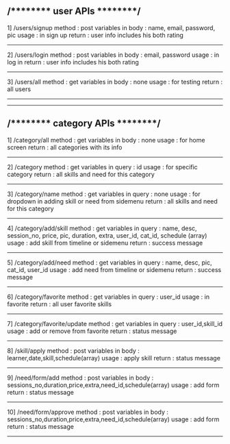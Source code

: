 /******** user APIs ********/
----------------------------------------
1] /users/signup
method : post
variables in body : name, email, password, pic
usage : in sign up
return : user info includes his both rating 
********************************************
2] /users/login
method : post
variables in body : email, password
usage : in log in
return : user info includes his both rating 
********************************************
3] /users/all
method : get
variables in body : none
usage : for testing
return : all users
********************************************

********************************************
/******** category APIs ********/
----------------------------------------
1] /category/all
method : get
variables in body : none
usage : for home screen
return : all categories with its info
********************************************
2] /category
method : get
variables in query : id
usage : for specific category
return : all skills and need for this category
********************************************
3] /category/name
method : get
variables in query : none
usage : for dropdown in adding skill or need from sidemenu
return : all skills and need for this category
********************************************
4] /category/add/skill
method : get
variables in query : name, desc, session_no, price, pic, duration, extra, user_id, cat_id, schedule (array)
usage : add skill from timeline or sidemenu
return : success message
********************************************
5] /category/add/need
method : get
variables in query : name, desc, pic, cat_id, user_id
usage : add need from timeline or sidemenu
return : success message
********************************************
6] /category/favorite
method : get
variables in query : user_id
usage : in favorite
return : all user favorite skills
********************************************
7] /category/favorite/update
method : get
variables in query : user_id,skill_id
usage : add or remove from favorite
return : status message
********************************************
8] /skill/apply
method : post
variables in body : learner,date,skill,schedule(array)
usage : apply skill
return : status message
********************************************
9] /need/form/add
method : post
variables in body : sessions_no,duration,price,extra,need_id,schedule(array)
usage : add form
return : status message
********************************************
10] /need/form/approve
method : post
variables in body : sessions_no,duration,price,extra,need_id,schedule(array)
usage : add form
return : status message
********************************************